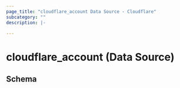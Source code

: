 ```yaml
---
page_title: "cloudflare_account Data Source - Cloudflare"
subcategory: ""
description: |-
  
---
```


# cloudflare_account (Data Source)




<!-- schema generated by tfplugindocs -->
## Schema


